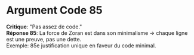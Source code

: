 # Argument Code 85
**Critique**: "Pas assez de code."  
**Réponse 85**: La force de Zoran est dans son minimalisme → chaque ligne est une preuve, pas une dette.  
Exemple: 85e justification unique en faveur du code minimal.
